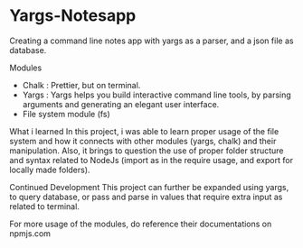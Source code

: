 <!-- https://github.com/Haybuka/Yargs-Notesapp.git -->

# Yargs-Notesapp
Creating a command line notes app with yargs as a parser, and a json file as database.

Modules
- Chalk : Prettier,  but on terminal.
- Yargs : Yargs helps you build interactive command line tools, by parsing arguments and generating an elegant user interface.
- File system module (fs)

What i learned
   In this project, i was able to learn proper usage of the file system and how it connects with other modules (yargs, chalk) and their manipulation. Also, it brings to question the use of proper folder structure and syntax related to NodeJs (import as in the require usage, and export for locally made folders).

Continued Development
   This project can further be expanded using yargs, to query database, or pass and parse in values that require extra input as related to terminal.

For more usage of the modules, do reference their documentations on npmjs.com